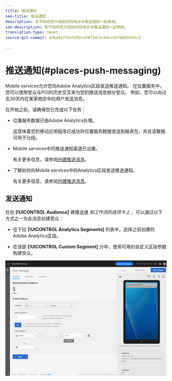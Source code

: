 ```yaml
---
title: 推送通知
seo-title: 推送通知
description: 本节将向您介绍如何将地点与推送通知一起使用。
seo-description: 本节将向您介绍如何将地点与推送通知一起使用。
translation-type: tm+mt
source-git-commit: a76e91775efd92ce56f2dc5cbdcc65786855b5c3

---
```



# 推送通知(#places-push-messaging)

Mobile services允许您向Adobe Analytics区段发送推送通知。 在位置服务中，您可以使用受众与POI的历史交互来为您的推送消息细分受众。 例如，您可以向过去30天内在某家商店中的用户发送消息。

在开始之前，请确保您已完成以下任务：

* 位置服务数据已由Adobe Analytics处理。

   这意味着您的移动应用程序已成功将位置服务数据发送到报表包，并且该数据可用于分段。

* Mobile services中的推送通知渠道已设置。

   有关更多信息，请参阅[创建推送消息](https://docs.adobe.com/content/help/en/mobile-services/using/manage-app-settings-ug/configuring-app/prerequisites-push-messaging.html)。

* 了解如何向Mobile services中的Analytics区段发送推送通知。

   有关更多信息，请参阅[创建推送消息](https://docs.adobe.com/content/help/en/mobile-services/using/messaging-ug/push-messages/t-create-push-message.html)。

## 发送通知

在创 **[!UICONTROL Audience]** 建推送通 *知工作流的选项卡上* ，可以通过以下方式之一为此消息创建受众：

* 在下拉 **[!UICONTROL Analytics Segments]** 列表中，选择之前创建的Adobe Analytics区段。

* 在该部 **[!UICONTROL Custom Segment]** 分中，使用可用的自定义区段参数构建受众。

![设置推送消息](/help/assets/push-set-up.png)